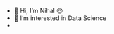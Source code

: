 - 👋 Hi, I’m Nihal 😎
- 👀 I’m interested in Data Science
- 


<!---
Nihal-Git/Nihal-Git is a ✨ special ✨ repository because its `README.md` (this file) appears on your GitHub profile.
You can click the Preview link to take a look at your changes.
--->
